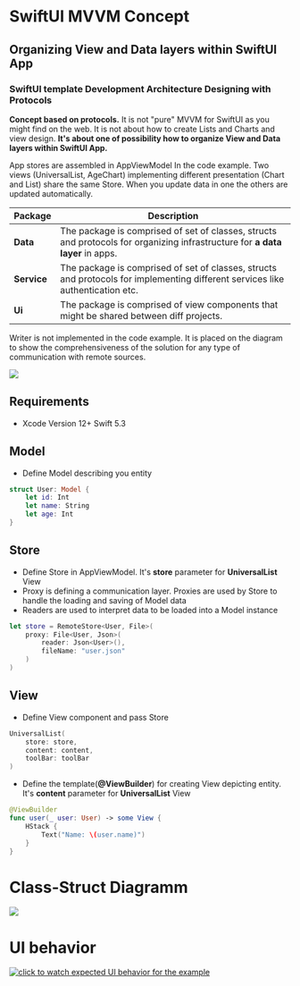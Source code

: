 # SwiftUI MVVM Concept
## Organizing View and Data layers within SwiftUI App
### SwiftUI template Development Architecture Designing with Protocols


**Concept based on protocols.** It is not "pure" MVVM for SwiftUI as you might find on the web. It is not about how to create Lists and Charts and view design. **It's about one of possibility how to organize View and Data layers within SwiftUI App.**

App stores are assembled in AppViewModel In the code example. Two views (UniversalList, AgeChart) implementing different presentation (Chart and List) share the same Store.  When you update data in one the others are updated automatically.

| Package | Description |
| --- | --- |
| **Data** | The package  is comprised of set of classes, structs and protocols for organizing infrastructure for **a data layer** in apps.| 
|**Service**|  The package is comprised of set of classes, structs and protocols for implementing different services like authentication etc.|
|**Ui**|  The package  is comprised of view components that might be shared between diff projects.|

Writer is not implemented in the code example. It is placed on the diagram to show the comprehensiveness of the solution for any type of communication with remote sources.

<img src="https://github.com/The-Igor/SwiftUI-MVVM-Concept/blob/main/Resources/swiftui_mvvm_architecture.png?raw=true">

## Requirements

* Xcode Version 12+ Swift 5.3

## Model
* Define Model describing you entity
```Swift 
struct User: Model {    
    let id: Int    
    let name: String
    let age: Int
}
```

## Store
* Define Store in AppViewModel. It's **store** parameter for **UniversalList** View
* Proxy is defining a communication layer. Proxies are used by Store to handle the loading and saving of Model data
* Readers are used to interpret data to be loaded into a Model instance
```Swift 
let store = RemoteStore<User, File>(
    proxy: File<User, Json>(
        reader: Json<User>(),
        fileName: "user.json"
    )
)
```

## View

* Define View component and pass Store
```Swift 
UniversalList(
    store: store,
    content: content,
    toolBar: toolBar
)
```

* Define the template(**@ViewBuilder**) for creating View depicting entity. It's **content** parameter for **UniversalList** View
```Swift 
@ViewBuilder
func user(_ user: User) -> some View {
    HStack {
        Text("Name: \(user.name)")
    }
}
```


# Class-Struct Diagramm

<img src="https://github.com/The-Igor/SwiftUI-MVVM-Concept/blob/main/Resources/mvvm.png?raw=true">


# UI behavior
[![click to watch expected UI behavior for the example](https://github.com/The-Igor/SwiftUI-MVVM-Concept/blob/main/Resources/video.png)](https://www.youtube.com/watch?v=eg19_PFfWFE)
